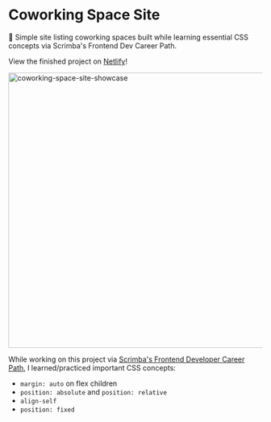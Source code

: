 # Coworking Space Site

💼 Simple site listing coworking spaces built while learning essential CSS concepts via Scrimba's Frontend Dev Career Path.

View the finished project on [Netlify](https://coworking-space-site-lucieyarish.netlify.app/)!

<img width="547" alt="coworking-space-site-showcase" src="https://github.com/lucieyarish/coworking-space-site/assets/79669599/0a96dd0a-2a44-489d-8f3a-c4c6e4a6897b">

While working on this project via [Scrimba's Frontend Developer Career Path](https://scrimba.com/learn/frontend), I learned/practiced important CSS concepts:

- `margin: auto` on flex children
- `position: absolute` and `position: relative`
- `align-self`
- `position: fixed`

